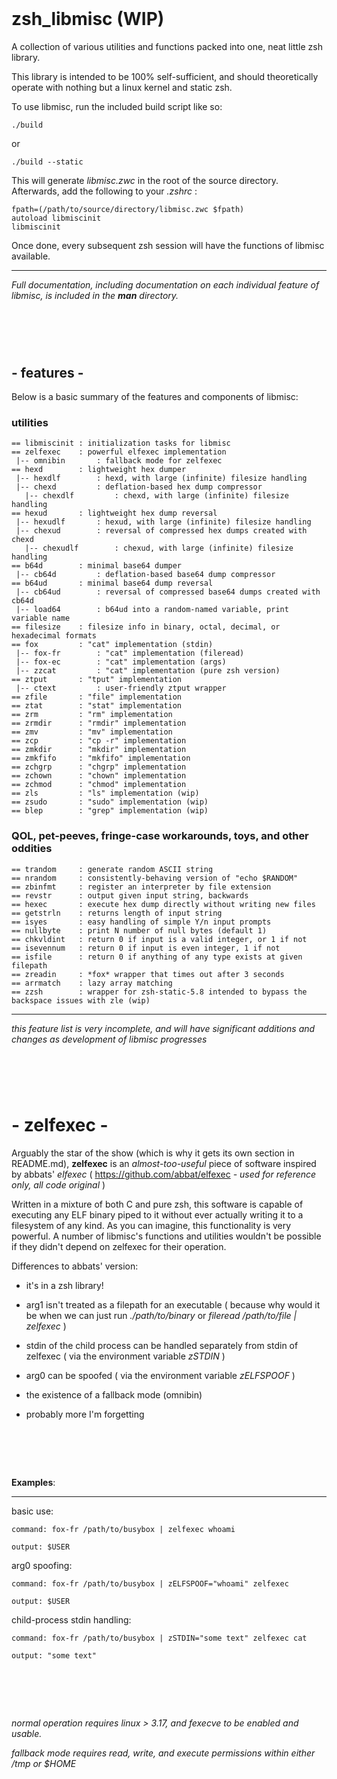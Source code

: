 ‎
=
# zsh_libmisc (WIP)
A collection of various utilities and functions packed into one, neat little zsh library.


This library is intended to be 100% self-sufficient, and should theoretically operate with nothing but a linux kernel and static zsh.


To use libmisc, run the included build script like so:

    ./build  
    
or

    ./build --static
    
    
This will generate *libmisc.zwc* in the root of the source directory. Afterwards, add the following to your *.zshrc* :

    fpath=(/path/to/source/directory/libmisc.zwc $fpath)
    autoload libmiscinit
    libmiscinit


Once done, every subsequent zsh session will have the functions of libmisc available.



--------------------------------------------------------------------------------------------
*Full documentation, including documentation on each individual feature of libmisc, is included in the **man** directory.*



‎
=
## -    features    -
Below is a basic summary of the features and components of libmisc:

### utilities

    == libmiscinit : initialization tasks for libmisc
    == zelfexec    : powerful elfexec implementation
     |-- omnibin       : fallback mode for zelfexec
    == hexd        : lightweight hex dumper
     |-- hexdlf        : hexd, with large (infinite) filesize handling
     |-- chexd         : deflation-based hex dump compressor
       |-- chexdlf         : chexd, with large (infinite) filesize handling
    == hexud       : lightweight hex dump reversal
     |-- hexudlf       : hexud, with large (infinite) filesize handling
     |-- chexud        : reversal of compressed hex dumps created with chexd
       |-- chexudlf        : chexud, with large (infinite) filesize handling
    == b64d        : minimal base64 dumper
     |-- cb64d         : deflation-based base64 dump compressor
    == b64ud       : minimal base64 dump reversal
     |-- cb64ud        : reversal of compressed base64 dumps created with cb64d
     |-- load64        : b64ud into a random-named variable, print variable name
    == filesize    : filesize info in binary, octal, decimal, or hexadecimal formats
    == fox         : "cat" implementation (stdin)
     |-- fox-fr        : "cat" implementation (fileread)
     |-- fox-ec        : "cat" implementation (args)
     |-- zzcat         : "cat" implementation (pure zsh version)
    == ztput       : "tput" implementation
     |-- ctext         : user-friendly ztput wrapper
    == zfile       : "file" implementation
    == ztat        : "stat" implementation
    == zrm         : "rm" implementation
    == zrmdir      : "rmdir" implementation
    == zmv         : "mv" implementation
    == zcp         : "cp -r" implementation
    == zmkdir      : "mkdir" implementation
    == zmkfifo     : "mkfifo" implementation
    == zchgrp      : "chgrp" implementation
    == zchown      : "chown" implementation
    == zchmod      : "chmod" implementation
    == zls         : "ls" implementation (wip)
    == zsudo       : "sudo" implementation (wip)
    == blep        : "grep" implementation (wip)
    
### QOL, pet-peeves, fringe-case workarounds, toys, and other oddities
    
    == trandom     : generate random ASCII string
    == nrandom     : consistently-behaving version of "echo $RANDOM"
    == zbinfmt     : register an interpreter by file extension
    == revstr      : output given input string, backwards
    == hexec       : execute hex dump directly without writing new files
    == getstrln    : returns length of input string
    == isyes       : easy handling of simple Y/n input prompts
    == nullbyte    : print N number of null bytes (default 1)
    == chkvldint   : return 0 if input is a valid integer, or 1 if not
    == isevennum   : return 0 if input is even integer, 1 if not
    == isfile      : return 0 if anything of any type exists at given filepath
    == zreadin     : *fox* wrapper that times out after 3 seconds
    == arrmatch    : lazy array matching
    == zzsh        : wrapper for zsh-static-5.8 intended to bypass the backspace issues with zle (wip)
--------------------------------------------------------------------------------------------

*this feature list is very incomplete, and will have significant additions and changes as development of libmisc progresses*

‎
=
# -    zelfexec    -
Arguably the star of the show (which is why it gets its own section in README.md), **zelfexec** is an *almost-too-useful* piece of software inspired by abbats' *elfexec* ( https://github.com/abbat/elfexec *- used for reference only, all code original* )


Written in a mixture of both C and pure zsh, this software is capable of executing any ELF binary piped to it without ever actually writing it to a filesystem of any kind. As you can imagine, this functionality is very powerful. A number of libmisc's functions and utilities wouldn't be possible if they didn't depend on zelfexec for their operation.



Differences to abbats' version: 


- it's in a zsh library!


- arg1 isn't treated as a filepath for an executable ( because why would it be when we can just run *./path/to/binary* or *fileread /path/to/file | zelfexec* )


- stdin of the child process can be handled separately from stdin of zelfexec ( via the environment variable *zSTDIN* )


- arg0 can be spoofed ( via the environment variable *zELFSPOOF* )


- the existence of a fallback mode (omnibin)


- probably more I'm forgetting

‎
=


**Examples**:

--------------------------------------------------------------------------------------------

  basic use:

    command: fox-fr /path/to/busybox | zelfexec whoami

    output: $USER


  arg0 spoofing:

    command: fox-fr /path/to/busybox | zELFSPOOF="whoami" zelfexec

    output: $USER


  child-process stdin handling:

    command: fox-fr /path/to/busybox | zSTDIN="some text" zelfexec cat

    output: "some text"

‎
=
*normal operation requires linux > 3.17, and fexecve to be enabled and usable.*


*fallback mode requires read, write, and execute permissions within either /tmp or $HOME*
